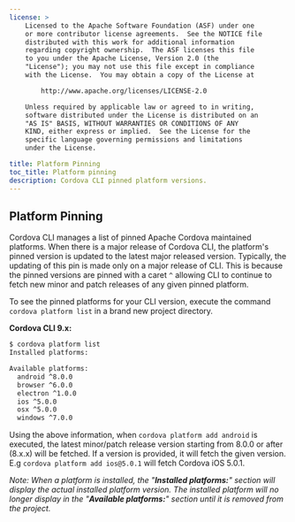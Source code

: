 ```yaml
---
license: >
    Licensed to the Apache Software Foundation (ASF) under one
    or more contributor license agreements.  See the NOTICE file
    distributed with this work for additional information
    regarding copyright ownership.  The ASF licenses this file
    to you under the Apache License, Version 2.0 (the
    "License"); you may not use this file except in compliance
    with the License.  You may obtain a copy of the License at

        http://www.apache.org/licenses/LICENSE-2.0

    Unless required by applicable law or agreed to in writing,
    software distributed under the License is distributed on an
    "AS IS" BASIS, WITHOUT WARRANTIES OR CONDITIONS OF ANY
    KIND, either express or implied.  See the License for the
    specific language governing permissions and limitations
    under the License.

title: Platform Pinning
toc_title: Platform pinning
description: Cordova CLI pinned platform versions.
---
```


## Platform Pinning

Cordova CLI manages a list of pinned Apache Cordova maintained platforms. When there is a major release of Cordova CLI, the platform's pinned version is updated to the latest major released version. Typically, the updating of this pin is made only on a major release of CLI. This is because the pinned versions are pinned with a caret `^` allowing CLI to continue to fetch new minor and patch releases of any given pinned platform.

To see the pinned platforms for your CLI version, execute the command `cordova platform list`  in a brand new project directory.

**Cordova CLI 9.x:**

```bash
$ cordova platform list
Installed platforms:

Available platforms:
  android ^8.0.0
  browser ^6.0.0
  electron ^1.0.0
  ios ^5.0.0
  osx ^5.0.0
  windows ^7.0.0
```

Using the above information, when `cordova platform add android` is executed, the latest minor/patch release version starting from 8.0.0 or after (8.x.x) will be fetched. If a version is provided, it will fetch the given version. E.g `cordova platform add ios@5.0.1` will fetch Cordova iOS 5.0.1.

_Note: When a platform is installed, the "**Installed platforms:**" section will display the actual installed platform version. The installed platform will no longer display in the "**Available platforms:**" section until it is removed from the project._
